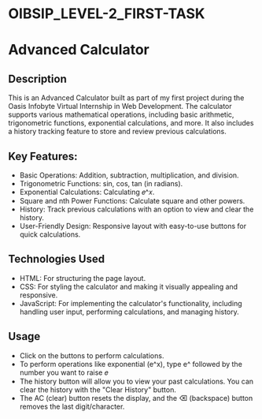 # OIBSIP_LEVEL-2_FIRST-TASK
# Advanced Calculator
## Description
This is an Advanced Calculator built as part of my first project during the Oasis Infobyte Virtual Internship in Web Development. The calculator supports various mathematical operations, including basic arithmetic, trigonometric functions, exponential calculations, and more. It also includes a history tracking feature to store and review previous calculations.

## Key Features:
- Basic Operations: Addition, subtraction, multiplication, and division.
- Trigonometric Functions: sin, cos, tan (in radians).
- Exponential Calculations: Calculating 𝑒^𝑥.
- Square and nth Power Functions: Calculate square and other powers.
- History: Track previous calculations with an option to view and clear the history.
- User-Friendly Design: Responsive layout with easy-to-use buttons for quick calculations.

## Technologies Used
- HTML: For structuring the page layout.
- CSS: For styling the calculator and making it visually appealing and responsive.
- JavaScript: For implementing the calculator's functionality, including handling user input, performing calculations, and managing history.

## Usage
- Click on the buttons to perform calculations.
- To perform operations like exponential (e^x), type e^ followed by the number you want to raise 𝑒
- The history button will allow you to view your past calculations. You can clear the history with the "Clear History" button.
- The AC (clear) button resets the display, and the ⌫ (backspace) button removes the last digit/character.
